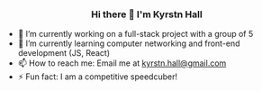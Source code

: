 <h3 align="center">
  Hi there 👋 I'm Kyrstn Hall
</h3>

- 🔭 I’m currently working on a full-stack project with a group of 5
- 🌱 I’m currently learning computer networking and front-end development (JS, React)
- 📫 How to reach me: Email me at kyrstn.hall@gmail.com
- ⚡ Fun fact: I am a competitive speedcuber! 

<!--
**asiandallas/asiandallas** is a ✨ _special_ ✨ repository because its `README.md` (this file) appears on your GitHub profile.

Here are some ideas to get you started:

- 🔭 I’m currently working on ...
- 🌱 I’m currently learning ...
- 👯 I’m looking to collaborate on ...
- 🤔 I’m looking for help with ...
- 💬 Ask me about ...
- 📫 How to reach me: ...
- 😄 Pronouns: ...
- ⚡ Fun fact: ...
-->
